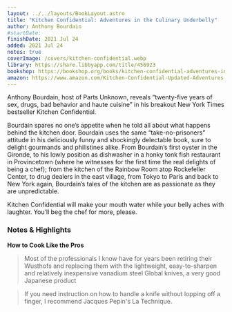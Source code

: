 ```yaml
---
layout: ../../layouts/BookLayout.astro
title: "Kitchen Confidential: Adventures in the Culinary Underbelly"
author: Anthony Bourdain
#startDate:
finishDate: 2021 Jul 24
added: 2021 Jul 24
notes: true
coverImage: /covers/kitchen-confidential.webp
library: https://share.libbyapp.com/title/456923
bookshop: https://bookshop.org/books/kitchen-confidential-adventures-in-the-culinary-underbelly-9780060899226/9780060899226
amazon: https://www.amazon.com/Kitchen-Confidential-Updated-Adventures-Underbelly/dp/0060899220/
---
```


Anthony Bourdain, host of Parts Unknown, reveals “twenty-five years of sex, drugs, bad behavior and haute cuisine” in his breakout New York Times bestseller Kitchen Confidential.

Bourdain spares no one’s appetite when he told all about what happens behind the kitchen door. Bourdain uses the same “take-no-prisoners” attitude in his deliciously funny and shockingly delectable book, sure to delight gourmands and philistines alike. From Bourdain’s first oyster in the Gironde, to his lowly position as dishwasher in a honky tonk fish restaurant in Provincetown (where he witnesses for the first time the real delights of being a chef); from the kitchen of the Rainbow Room atop Rockefeller Center, to drug dealers in the east village, from Tokyo to Paris and back to New York again, Bourdain’s tales of the kitchen are as passionate as they are unpredictable.

Kitchen Confidential will make your mouth water while your belly aches with laughter. You’ll beg the chef for more, please.

### Notes & Highlights
**How to Cook Like the Pros**
> Most of the professionals I know have for years been retiring their Wusthofs and replacing them with the lightweight, easy-to-sharpen and relatively inexpensive vanadium steel Global knives, a very good Japanese product

> If you need instruction on how to handle a knife without lopping off a finger, I recommend Jacques Pepin's La Technique.
